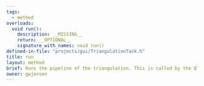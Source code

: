 ```yaml
---
tags:
  - method
overloads:
  void run():
    description: __MISSING__
    return: __OPTIONAL__
    signature_with_names: void run()
defined-in-file: "projects/gui/TriangulationTask.h"
title: run
layout: method
brief: Runs the pipeline of the triangulation. This is called by the QThread, don't call it directly.
owner: gwjensen
---
```

